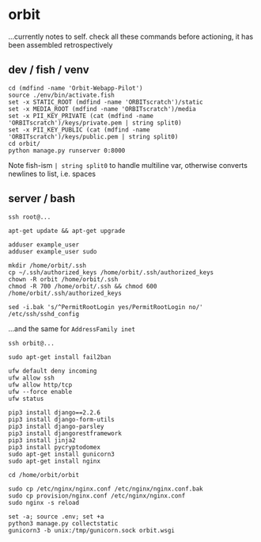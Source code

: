 # orbit

...currently notes to self. check all these commands before actioning, it has been assembled retrospectively

## dev / fish / venv

```
cd (mdfind -name 'Orbit-Webapp-Pilot')
source ./env/bin/activate.fish
set -x STATIC_ROOT (mdfind -name 'ORBITscratch')/static
set -x MEDIA_ROOT (mdfind -name 'ORBITscratch')/media
set -x PII_KEY_PRIVATE (cat (mdfind -name 'ORBITscratch')/keys/private.pem | string split0)
set -x PII_KEY_PUBLIC (cat (mdfind -name 'ORBITscratch')/keys/public.pem | string split0)
cd orbit/
python manage.py runserver 0:8000
```

Note fish-ism `| string split0` to handle multiline var, otherwise converts newlines to list, i.e. spaces

## server / bash

```
ssh root@...

apt-get update && apt-get upgrade

adduser example_user
adduser example_user sudo

mkdir /home/orbit/.ssh
cp ~/.ssh/authorized_keys /home/orbit/.ssh/authorized_keys
chown -R orbit /home/orbit/.ssh
chmod -R 700 /home/orbit/.ssh && chmod 600 /home/orbit/.ssh/authorized_keys

sed -i.bak 's/^PermitRootLogin yes/PermitRootLogin no/' /etc/ssh/sshd_config
```
...and the same for `AddressFamily inet`

```
ssh orbit@...

sudo apt-get install fail2ban

ufw default deny incoming
ufw allow ssh
ufw allow http/tcp
ufw --force enable
ufw status

pip3 install django==2.2.6
pip3 install django-form-utils
pip3 install django-parsley
pip3 install djangorestframework
pip3 install jinja2
pip3 install pycryptodomex
sudo apt-get install gunicorn3
sudo apt-get install nginx

cd /home/orbit/orbit

sudo cp /etc/nginx/nginx.conf /etc/nginx/nginx.conf.bak
sudo cp provision/nginx.conf /etc/nginx/nginx.conf
sudo nginx -s reload

set -a; source .env; set +a
python3 manage.py collectstatic
gunicorn3 -b unix:/tmp/gunicorn.sock orbit.wsgi
```